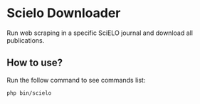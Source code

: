 # Scielo Downloader

Run web scraping in a specific SciELO journal and download all publications.

## How to use?

Run the follow command to see commands list:

```bash
php bin/scielo
```